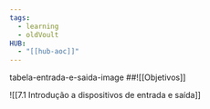 ```yaml
---
tags:
  - learning
  - oldVoult
HUB:
  - "[[hub-aoc]]"
---
```

tabela-entrada-e-saida-image ##![[Objetivos]]

![[7.1 Introdução a dispositivos de entrada e saída]]